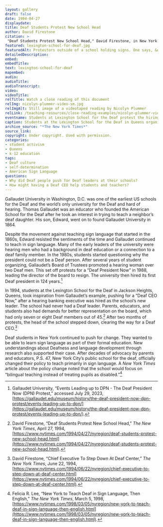 ```yaml
--- 
layout: gallery
draft: false
date: 1994-04-27
displaydate: 
title: Deaf Students Protest New School Head
author: David Firestone
citation: >
 "Deaf Students Protest New School Head," David Firestone, in New York City Civil Rights History Project, Accessed: [Month Day, Year], https://nyccivilrightshistory.org/gallery/lexington-school-for-deaf.
featured: lexington-school-for-deaf.jpg
featuredAlt: Protestors outside of a school holding signs. One says, &quot;Deaf CEO Now!&quot;
detailedDescription: 
embed: 
embedTitle: 
text: lexington-school-for-deaf
mapembed: 
audio: 
audioTitle: 
audioTranscript: 
video: 
videoTitle: 
relTitle: Watch a close reading of this document
relImg: nicolyn-plummer-video-sm.jpg
relImgAlt: Still image of a videotaped reading by Nicolyn Plummer
relLink: /teaching-resources/close-reading-examples/nicolyn-plummer-video/
eventname: Students at Lexington School for the Deaf protest the hiring of a non-Deaf CEO.
caption: Students at the Lexington School for the Deaf in Queens organized to demand a Deaf principal for their school.
archive_source: "*The New York Times*"
source_link: 
copyright: Under copyright. Used with permission.
categories: 
- student activism
- Queens
- k-12 education
tags: 
- Deaf culture
- self-determination
- American Sign Language
questions: 
- Why did Deaf people push for Deaf leaders at their schools? 
- How might having a Deaf CEO help students and teachers?
--- 
```


Gallaudet University in Washington, D.C. was one of the earliest US schools for the Deaf and the world’s only university for the Deaf and hard of hearing. Thomas Gallaudet was an educator who founded the American School for the Deaf after he took an interest in trying to teach a neighbor’s deaf daughter. His son, Edward, went on to found Gallaudet University in 1864.

Despite the movement against teaching sign language that started in the 1860s, Edward resisted the sentiments of the time and Gallaudet continued to teach in sign language. Many of the early leaders of the university were hearing men who had a background in deaf education or a connection to a deaf family member. In the 1980s, students started questioning why the president could not be a Deaf person. After several years of student organizing, Gallaudet’s  Board of Trustees promoted a hearing woman over two Deaf men. This set off protests for a “Deaf President Now” in 1988, leading the director of the board to resign. The university then hired its first Deaf president in 124 years.[^1]

In 1994, students at the Lexington School for the Deaf in Jackson Heights, Queens, took inspiration from Gallaudet’s example, pushing for a “Deaf CEO Now,” after a hearing banking executive was hired as the school’s new leader. The school had never had a Deaf leader. Parents, educators, and students also had demands for better representation on the board, which had only seven or eight Deaf members out of 45.[^2] After two months of protests, the head of the school stepped down, clearing the way for a Deaf CEO.[^3]

Deaf students in New York continued to push for change. They wanted to be able to learn sign language as part of their formal education. New understandings about Deafness and language development through research also supported their case. After decades of advocacy by parents and educators, P.S. 47, New York City’s public school for the deaf, officially changed their policy to teach primarily in sign language. A *New York Times* article about the policy change noted that the school would focus on “bilingual teaching instead of treating pupils as disabled.”[^4]

[^1]: Gallaudet University, “Events Leading up to DPN - The Deaf President Now (DPN) Protest,” accessed July 29, 2023, [https://gallaudet.edu/museum/history/the-deaf-president-now-dpn-protest/events-leading-up-to-dpn/](https://gallaudet.edu/museum/history/the-deaf-president-now-dpn-protest/events-leading-up-to-dpn/).

[^2]: David Firestone, “Deaf Students Protest New School Head,” *The New York Times*, April 27, 1994, [https://www.nytimes.com/1994/04/27/nyregion/deaf-students-protest-new-school-head.html](https://www.nytimes.com/1994/04/27/nyregion/deaf-students-protest-new-school-head.html).

[^3]: David Firestone, “Chief Executive To Step Down At Deaf Center,” *The New York Times*, June 22, 1994, [https://www.nytimes.com/1994/06/22/nyregion/chief-executive-to-step-down-at-deaf-center.html](https://www.nytimes.com/1994/06/22/nyregion/chief-executive-to-step-down-at-deaf-center.html).

[^4]: Felicia R. Lee,  “New York to Teach Deaf in Sign Language, Then English,” *The New York Times*, March 5, 1998, [https://www.nytimes.com/1998/03/05/nyregion/new-york-to-teach-deaf-in-sign-language-then-english.html](https://www.nytimes.com/1998/03/05/nyregion/new-york-to-teach-deaf-in-sign-language-then-english.html).
